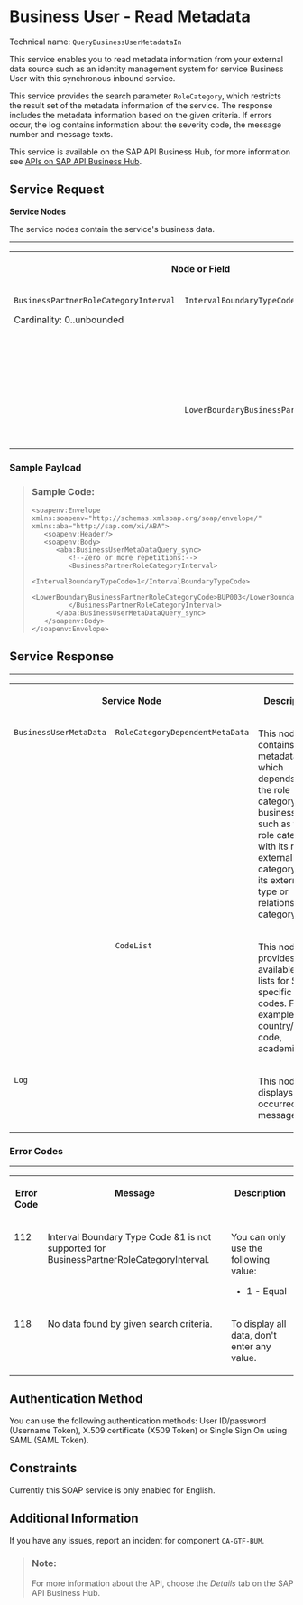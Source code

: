 <!-- loiodd6003bacf9d487ba8a43118d9169e8e -->

# Business User - Read Metadata



Technical name: `QueryBusinessUserMetadataIn`

This service enables you to read metadata information from your external data source such as an identity management system for service Business User with this synchronous inbound service.

This service provides the search parameter `RoleCategory`, which restricts the result set of the metadata information of the service. The response includes the metadata information based on the given criteria. If errors occur, the log contains information about the severity code, the message number and message texts.

This service is available on the SAP API Business Hub, for more information see [APIs on SAP API Business Hub](https://help.sap.com/viewer/0f69f8fb28ac4bf48d2b57b9637e81fa/latest/en-US/1e60f14bdc224c2c975c8fa8bcfd7f3f.html).



<a name="loiodd6003bacf9d487ba8a43118d9169e8e__section_gcn_jn5_qcb"/>

## Service Request

**Service Nodes**

The service nodes contain the service's business data.

****


<table>
<tr>
<th valign="top" colspan="2">

Node or Field



</th>
<th valign="top">

Description



</th>
<th valign="top">

Cardinality



</th>
</tr>
<tr>
<td valign="top" rowspan="2">

`BusinessPartnerRoleCategoryInterval`

Cardinality: 0..unbounded



</td>
<td valign="top">

`IntervalBoundaryTypeCode`



</td>
<td valign="top">

You can only use the following value:

-   1 - Equal




</td>
<td valign="top">

1..1



</td>
</tr>
<tr>
<td valign="top">

`LowerBoundaryBusinessPartnerRoleCategoryCode`



</td>
<td valign="top">

For example: `BUP003` 



</td>
<td valign="top">

0..1



</td>
</tr>
</table>



### Sample Payload

> ### Sample Code:  
> ```
> <soapenv:Envelope xmlns:soapenv="http://schemas.xmlsoap.org/soap/envelope/" xmlns:aba="http://sap.com/xi/ABA">
>    <soapenv:Header/>
>    <soapenv:Body>
>       <aba:BusinessUserMetaDataQuery_sync>
>          <!--Zero or more repetitions:-->
>          <BusinessPartnerRoleCategoryInterval>
>             <IntervalBoundaryTypeCode>1</IntervalBoundaryTypeCode>
>             <LowerBoundaryBusinessPartnerRoleCategoryCode>BUP003</LowerBoundaryBusinessPartnerRoleCategoryCode>
>          </BusinessPartnerRoleCategoryInterval>
>       </aba:BusinessUserMetaDataQuery_sync>
>    </soapenv:Body>
> </soapenv:Envelope>
> 
> ```



<a name="loiodd6003bacf9d487ba8a43118d9169e8e__section_jg1_p45_qcb"/>

## Service Response

****


<table>
<tr>
<th valign="top" colspan="2">

Service Node



</th>
<th valign="top">

Description



</th>
<th valign="top">

Link to Details



</th>
</tr>
<tr>
<td valign="top" rowspan="2">

`BusinessUserMetaData`



</td>
<td valign="top">

 `RoleCategoryDependentMetaData` 



</td>
<td valign="top">

This node contains all metadata, which depends on the role category of a business user, such as the role category with its role, external ID category with its external ID type or relationship category.



</td>
<td valign="top">

[RoleCategoryDependentMetaData](rolecategorydependentmetadata-bfaaf02.md)



</td>
</tr>
<tr>
<td valign="top">

 `CodeList` 



</td>
<td valign="top">

This node provides the available code lists for SAP specific codes. For example country/region code, academic title.



</td>
<td valign="top">

[CodeList](codelist-c29cd1a.md)



</td>
</tr>
<tr>
<td valign="top" colspan="2">

 `Log` 



</td>
<td valign="top">

This nodes displays occurred messages.



</td>
<td valign="top">

[Log](log-8599598.md)



</td>
</tr>
</table>



### Error Codes

****


<table>
<tr>
<th valign="top">

Error Code



</th>
<th valign="top">

Message



</th>
<th valign="top">

Description



</th>
</tr>
<tr>
<td valign="top">

112



</td>
<td valign="top">

Interval Boundary Type Code &1 is not supported for BusinessPartnerRoleCategoryInterval.



</td>
<td valign="top">

You can only use the following value:

-   1 - Equal




</td>
</tr>
<tr>
<td valign="top">

118



</td>
<td valign="top">

No data found by given search criteria.



</td>
<td valign="top">

To display all data, don't enter any value.



</td>
</tr>
</table>



<a name="loiodd6003bacf9d487ba8a43118d9169e8e__section_e4p_pbq_jlb"/>

## Authentication Method

You can use the following authentication methods: User ID/password \(Username Token\), X.509 certificate \(X509 Token\) or Single Sign On using SAML \(SAML Token\).



<a name="loiodd6003bacf9d487ba8a43118d9169e8e__section_x5f_w45_qcb"/>

## Constraints

Currently this SOAP service is only enabled for English.



<a name="loiodd6003bacf9d487ba8a43118d9169e8e__section_czf_fqf_zkb"/>

## Additional Information

If you have any issues, report an incident for component `CA-GTF-BUM`.

> ### Note:  
> For more information about the API, choose the *Details* tab on the SAP API Business Hub.

